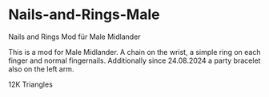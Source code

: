 # Nails-and-Rings-Male
Nails and Rings Mod für Male Midlander

This is a mod for Male Midlander. A chain on the wrist, a simple ring on each finger and normal fingernails.
Additionally since 24.08.2024 a party bracelet also on the left arm.

12K Triangles